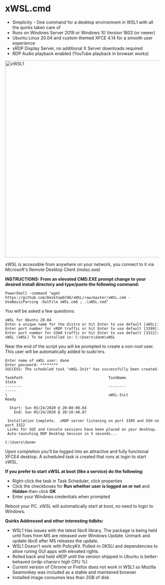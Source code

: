 # xWSL.cmd

- Simplicity - One command for a desktop environment in WSL1 with all the quirks taken care of
- Runs on Windows Server 2019 or Windows 10 Version 1803 (or newer)
- Ubuntu Linux 20.04 and custom themed XFCE 4.14 for a smooth user experience
- xRDP Display Server, no additional X Server downloads required
- RDP Audio playback enabled (YouTube playback in browser works)

<img width="641" alt="xWSL1" src="https://user-images.githubusercontent.com/33142753/82766604-ea801680-9df6-11ea-9045-6ab9540a5424.png">

xWSL is accessible from anywhere on your network, you connect to it via Microsoft's Remote Desktop Client (mstsc.exe)

**INSTRUCTIONS:  From an elevated CMD.EXE prompt change to your desired install directory and type/paste the following command:**

```
PowerShell -command "wget https://github.com/DesktopECHO/xWSL/raw/master/xWSL.cmd -UseBasicParsing -OutFile xWSL.cmd ; .\xWSL.cmd"
```

You will be asked a few questions:

```
xWSL for Ubuntu 20.04
Enter a unique name for the distro or hit Enter to use default [xWSL]: 
Enter port number for xRDP traffic or hit Enter to use default [3399]: 
Enter port number for SSHd traffic or hit Enter to use default [3322]: 
xWSL (xWSL) To be installed in: C:\Users\danm\xWSL
```

Near the end of the script you will be prompted to create a non-root user.  This user will be automatically added to sudo'ers.

```
Enter name of xWSL user: danm
Enter password: ********
SUCCESS: The scheduled task "xWSL-Init" has successfully been created.

TaskPath                                       TaskName                          State
--------                                       --------                          -----
\                                              xWSL-Init                         Ready

  Start: Sun 05/24/2020 @ 20:08:00.84
    End: Sun 05/24/2020 @ 20:16:48.87

 Installation Complete.  xRDP server listening on port 3399 and SSH on port 3322
 Links for GUI and Console sessions have been placed on your desktop.
 Auto-launching RDP Desktop Session in 5 seconds...

C:\Users\danm>
```

Upon completion you'll be logged into an attractive and fully functional XFCE4 desktop.  A scheduled task is created that runs at login to start xWSL. 

   **If you prefer to start xWSL at boot (like a service) do the following:**

   - Right-click the task in Task Scheduler, click properties
   - Click the checkboxes for **Run whether user is logged on or not** and **Hidden** then click **OK**
   - Enter your Windows credentials when prompted

   Reboot your PC.  xWSL will automatically start at boot, no need to login to Windows.

**Quirks Addressed and other interesting tidbits:**
- WSL1 Has issues with the latest libc6 library.  The package is being held until fixes from MS are released over Windows Update.  Unmark and update libc6 after MS releases the update.
- WSL1 Doesn't work with PolicyKit.  Pulled-in GKSU and dependencies to allow runing GUI apps with elevated rights.  
- Rolled back and held xRDP until the version shipped in Ubuntu is better-behaved (xrdp-chansrv high CPU %)
- Current version of Chrome or Firefox does not work in WSL1 so Mozilla Seamonkey was included as a stable and maintaned browser
- Installed image consumes less than 2GB of disk
